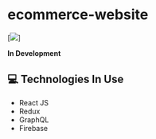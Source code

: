 
# ecommerce-website
[![](https://vistr.dev/badge?repo=ecommerce-website&corners=square)]

**In Development**

## :computer: Technologies In Use
* React JS
* Redux
* GraphQL
* Firebase
